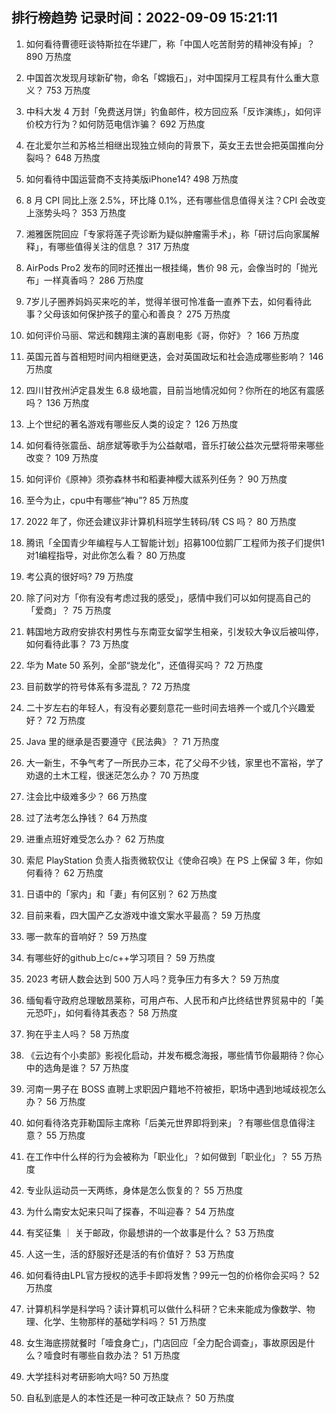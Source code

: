 
## 排行榜趋势 记录时间：2022-09-09 15:21:11
  
  1. 如何看待曹德旺谈特斯拉在华建厂，称「中国人吃苦耐劳的精神没有掉」？ 890 万热度
    
  2. 中国首次发现月球新矿物，命名「嫦娥石」，对中国探月工程具有什么重大意义？ 753 万热度
    
  3. 中科大发 4 万封「免费送月饼」钓鱼邮件，校方回应系「反诈演练」，如何评价校方行为？如何防范电信诈骗？ 692 万热度
    
  4. 在北爱尔兰和苏格兰相继出现独立倾向的背景下，英女王去世会把英国推向分裂吗？ 648 万热度
    
  5. 如何看待中国运营商不支持美版iPhone14? 498 万热度
    
  6. 8 月 CPI 同比上涨 2.5%，环比降 0.1%，还有哪些信息值得关注？CPI 会改变上涨势头吗？ 353 万热度
    
  7. 湘雅医院回应「专家将莲子壳诊断为疑似肿瘤需手术」，称「研讨后向家属解释」，有哪些值得关注的信息？ 317 万热度
    
  8. AirPods Pro2 发布的同时还推出一根挂绳，售价 98 元，会像当时的「抛光布」一样真香吗？ 286 万热度
    
  9. 7岁儿子圈养妈妈买来吃的羊，觉得羊很可怜准备一直养下去，如何看待此事？父母该如何保护孩子的童心和善良？ 275 万热度
    
  10. 如何评价马丽、常远和魏翔主演的喜剧电影《哥，你好》？ 166 万热度
    
  11. 英国元首与首相短时间内相继更迭，会对英国政坛和社会造成哪些影响？ 146 万热度
    
  12. 四川甘孜州泸定县发生 6.8 级地震，目前当地情况如何？你所在的地区有震感吗？ 136 万热度
    
  13. 上个世纪的著名游戏有哪些反人类的设定？ 126 万热度
    
  14. 如何看待张震岳、胡彦斌等歌手为公益献唱，音乐打破公益次元壁将带来哪些改变？ 109 万热度
    
  15. 如何评价《原神》须弥森林书和稻妻神樱大祓系列任务？ 90 万热度
    
  16. 至今为止，cpu中有哪些“神u”? 85 万热度
    
  17. 2022 年了，你还会建议非计算机科班学生转码/转 CS 吗？ 80 万热度
    
  18. 腾讯「全国青少年编程与人工智能计划」招募100位鹅厂工程师为孩子们提供1对1编程指导，对此你怎么看？ 80 万热度
    
  19. 考公真的很好吗? 79 万热度
    
  20. 除了问对方「你有没有考虑过我的感受」，感情中我们可以如何提高自己的「爱商」？ 75 万热度
    
  21. 韩国地方政府安排农村男性与东南亚女留学生相亲，引发较大争议后被叫停，如何看待此事？ 73 万热度
    
  22. 华为 Mate 50 系列，全部“骁龙化”，还值得买吗？ 72 万热度
    
  23. 目前数学的符号体系有多混乱？ 72 万热度
    
  24. 二十岁左右的年轻人，有没有必要刻意花一些时间去培养一个或几个兴趣爱好？ 72 万热度
    
  25. Java 里的继承是否要遵守《民法典》？ 71 万热度
    
  26. 大一新生，不争气考了一所民办三本，花了父母不少钱，家里也不富裕，学了劝退的土木工程，很迷茫怎么办？ 70 万热度
    
  27. 注会比中级难多少？ 66 万热度
    
  28. 过了法考怎么挣钱？ 64 万热度
    
  29. 进重点班好难受怎么办？ 62 万热度
    
  30. 索尼 PlayStation 负责人指责微软仅让《使命召唤》在 PS 上保留 3 年，你如何看待？ 62 万热度
    
  31. 日语中的「家内」和「妻」有何区别？ 62 万热度
    
  32. 目前来看，四大国产乙女游戏中谁文案水平最高？ 59 万热度
    
  33. 哪一款车的音响好？ 59 万热度
    
  34. 有哪些好的github上c/c++学习项目？ 59 万热度
    
  35. 2023 考研人数会达到 500 万人吗？竞争压力有多大？ 59 万热度
    
  36. 缅甸看守政府总理敏昂莱称，可用卢布、人民币和卢比终结世界贸易中的「美元恐吓」，如何看待其表态？ 58 万热度
    
  37. 狗在乎主人吗？ 58 万热度
    
  38. 《云边有个小卖部》影视化启动，并发布概念海报，哪些情节你最期待？你心中的选角是谁？ 57 万热度
    
  39. 河南一男子在 BOSS 直聘上求职因户籍地不符被拒，职场中遇到地域歧视怎么办？ 56 万热度
    
  40. 如何看待洛克菲勒国际主席称「后美元世界即将到来」？有哪些信息值得注意？ 55 万热度
    
  41. 在工作中什么样的行为会被称为「职业化」？如何做到「职业化」？ 55 万热度
    
  42. 专业队运动员一天两练，身体是怎么恢复的？ 55 万热度
    
  43. 为什么南安太妃来只叫了探春，不叫迎春？ 54 万热度
    
  44. 有奖征集 ｜ 关于邮政，你最想讲的一个故事是什么？ 53 万热度
    
  45. 人这一生，活的舒服好还是活的有价值好？ 53 万热度
    
  46. 如何看待由LPL官方授权的选手卡即将发售？99元一包的价格你会买吗？ 52 万热度
    
  47. 计算机科学是科学吗？读计算机可以做什么科研？它未来能成为像数学、物理、化学、生物那样的基础学科吗？ 51 万热度
    
  48. 女生海底捞就餐时「噎食身亡」，门店回应「全力配合调查」，事故原因是什么？噎食时有哪些自救办法？ 51 万热度
    
  49. 大学挂科对考研影响大吗? 50 万热度
    
  50. 自私到底是人的本性还是一种可改正缺点？ 50 万热度
    